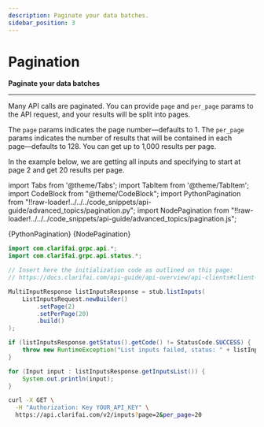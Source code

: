 ```yaml
---
description: Paginate your data batches.
sidebar_position: 3
---
```


# Pagination

**Paginate your data batches**
<hr />

Many API calls are paginated. You can provide `page` and `per_page` params to the API request, and your results will be split into pages. 

The `page` params indicates the page number⁠—defaults to 1. The `per_page` params indicates the number of results that will be contained in each page⁠—defaults to 128. You can get up to 1,000 results per page. 

In the example below, we are getting all inputs and specifying to start at page 2 and get 20 results per page.

<!--
:::info
The initialization code used in the following example is outlined in detail on the [client installation page.](../../api-overview/api-clients#client-installation-instructions)
:::
-->

import Tabs from '@theme/Tabs';
import TabItem from '@theme/TabItem';
import CodeBlock from "@theme/CodeBlock";
import PythonPagination from "!!raw-loader!../../../code_snippets/api-guide/advanced_topics/pagination.py";
import NodePagination from "!!raw-loader!../../../code_snippets/api-guide/advanced_topics/pagination.js";

<Tabs>

<TabItem value="python" label="Python" default>
    <CodeBlock className="language-python">{PythonPagination}</CodeBlock>
</TabItem>

<TabItem value="nodejs" label="NodeJS" default>
    <CodeBlock className="language-javascript">{NodePagination}</CodeBlock>
</TabItem>

<TabItem value="java" label="Java" default>

```java
import com.clarifai.grpc.api.*;
import com.clarifai.grpc.api.status.*;

// Insert here the initialization code as outlined on this page:
// https://docs.clarifai.com/api-guide/api-overview/api-clients#client-installation-instructions

MultiInputResponse listInputsResponse = stub.listInputs(
    ListInputsRequest.newBuilder()
        .setPage(2)
        .setPerPage(20)
        .build()
);

if (listInputsResponse.getStatus().getCode() != StatusCode.SUCCESS) {
    throw new RuntimeException("List inputs failed, status: " + listInputsResponse.getStatus());
}

for (Input input : listInputsResponse.getInputsList()) {
    System.out.println(input);
}
```
</TabItem>

<TabItem value="curl" label="cURL" default>

```bash
curl -X GET \
  -H "Authorization: Key YOUR_API_KEY" \
  https://api.clarifai.com/v2/inputs?page=2&per_page=20
```
</TabItem>
</Tabs>

